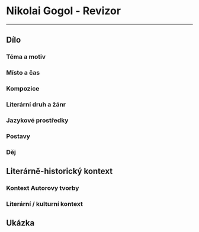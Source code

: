 # Nikolai Gogol - Revizor

----------

## Dílo

### Téma a motiv


### Místo a čas


### Kompozice


### Literární druh a žánr


### Jazykové prostředky


### Postavy


### Děj


## Literárně-historický kontext


### Kontext Autorovy tvorby


### Literární / kulturní kontext

## Ukázka